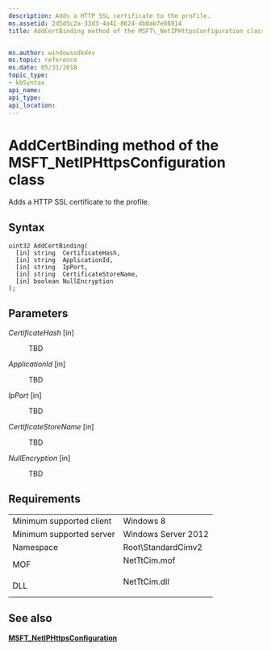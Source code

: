 ```yaml
---
description: Adds a HTTP SSL certificate to the profile.
ms.assetid: 2d5d5c2a-33d3-4a41-8624-db0ab7e86914
title: AddCertBinding method of the MSFT\_NetIPHttpsConfiguration class


ms.author: windowssdkdev
ms.topic: reference
ms.date: 05/31/2018
topic_type: 
- kbSyntax
api_name: 
api_type: 
api_location: 
---
```


# AddCertBinding method of the MSFT\_NetIPHttpsConfiguration class

Adds a HTTP SSL certificate to the profile.

## Syntax


```mof
uint32 AddCertBinding(
  [in] string  CertificateHash,
  [in] string  ApplicationId,
  [in] string  IpPort,
  [in] string  CertificateStoreName,
  [in] boolean NullEncryption
);
```



## Parameters

<dl> <dt>

*CertificateHash* \[in\]
</dt> <dd>

TBD

</dd> <dt>

*ApplicationId* \[in\]
</dt> <dd>

TBD

</dd> <dt>

*IpPort* \[in\]
</dt> <dd>

TBD

</dd> <dt>

*CertificateStoreName* \[in\]
</dt> <dd>

TBD

</dd> <dt>

*NullEncryption* \[in\]
</dt> <dd>

TBD

</dd> </dl>

## Requirements



|                                     |                                                                                         |
|-------------------------------------|-----------------------------------------------------------------------------------------|
| Minimum supported client<br/> | Windows 8<br/>                                                                    |
| Minimum supported server<br/> | Windows Server 2012<br/>                                                          |
| Namespace<br/>                | Root\\StandardCimv2<br/>                                                          |
| MOF<br/>                      | <dl> <dt>NetTtCim.mof</dt> </dl> |
| DLL<br/>                      | <dl> <dt>NetTtCim.dll</dt> </dl> |



## See also

<dl> <dt>

[**MSFT\_NetIPHttpsConfiguration**](msft-netiphttpsconfiguration.md)
</dt> </dl>

 

 




